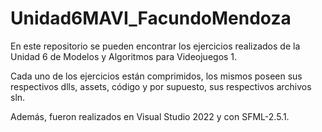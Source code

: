# Unidad6MAVI_FacundoMendoza

En este repositorio se pueden encontrar los ejercicios realizados de la Unidad 6 de Modelos y Algoritmos para Videojuegos 1.

Cada uno de los ejercicios están comprimidos, los mismos poseen sus respectivos dlls, assets, código y por supuesto, sus respectivos archivos sln.

Además, fueron realizados en Visual Studio 2022 y con SFML-2.5.1.

